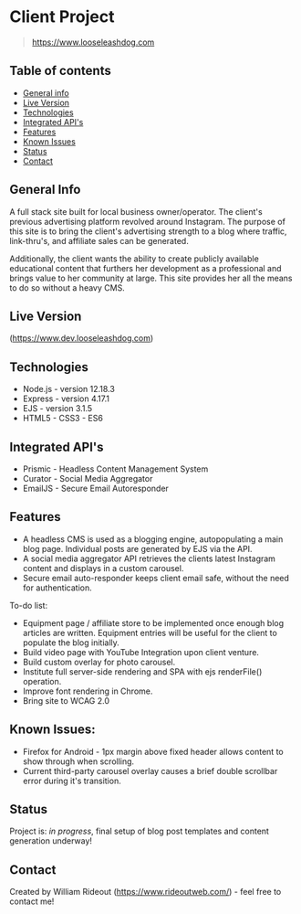 # Client Project
> https://www.looseleashdog.com

## Table of contents
* [General info](#general-info)
* [Live Version](#live-version)
* [Technologies](#technologies)
* [Integrated API's](#integrated-api)
* [Features](#features)
* [Known Issues](#known-issues)
* [Status](#status)
* [Contact](#contact)

## General Info
A full stack site built for local business owner/operator. The client's previous advertising platform revolved around Instagram. The purpose of this site is to bring the client's advertising strength to a blog where traffic, link-thru's, and affiliate sales can be generated.

Additionally, the client wants the ability to create publicly available educational content that furthers her development as a professional and brings value to her community at large. This site provides her all the means to do so without a heavy CMS.

## Live Version
(https://www.dev.looseleashdog.com)

## Technologies
* Node.js - version 12.18.3
* Express - version 4.17.1
* EJS - version 3.1.5
* HTML5 - CSS3 - ES6

## Integrated API's
* Prismic - Headless Content Management System
* Curator - Social Media Aggregator
* EmailJS - Secure Email Autoresponder

## Features
* A headless CMS is used as a blogging engine, autopopulating a main blog page. Individual posts are generated by EJS via the API. 
* A social media aggregator API retrieves the clients latest Instagram content and displays in a custom carousel.
* Secure email auto-responder keeps client email safe, without the need for authentication.

To-do list:
* Equipment page / affiliate store to be implemented once enough blog articles are written. Equipment entries will be useful for the client to populate the blog initially.
* Build video page with YouTube Integration upon client venture.
* Build custom overlay for photo carousel. 
* Institute full server-side rendering and SPA with ejs renderFile() operation.
* Improve font rendering in Chrome.
* Bring site to WCAG 2.0

## Known Issues:
* Firefox for Android - 1px margin above fixed header allows content to show through when scrolling.
* Current third-party carousel overlay causes a brief double scrollbar error during it's transition.

## Status
Project is: _in progress_, final setup of blog post templates and content generation underway!

## Contact
Created by William Rideout (https://www.rideoutweb.com/) - feel free to contact me!